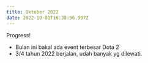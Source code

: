 ```yaml
---
title: Oktober 2022
date: 2022-10-01T16:38:56.997Z
---
```

Progress!<!--more-->

* Bulan ini bakal ada event terbesar Dota 2
* 3/4 tahun 2022 berjalan, udah banyak yg dilewati.